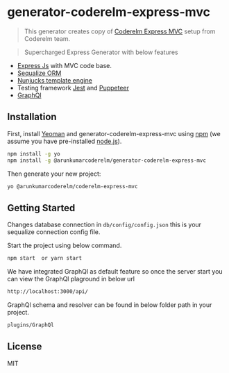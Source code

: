 # generator-coderelm-express-mvc 
> This generator creates copy of [Coderelm Express MVC](https://github.com/Arunkumarcs/coderelm-express-mvc) setup from Coderelm team.

> Supercharged Express Generator with below features

* [Express Js](https://expressjs.com/) with MVC code base.
* [Sequalize ORM](http://docs.sequelizejs.com/)
* [Nunjucks template engine](https://mozilla.github.io/nunjucks/) 
* Testing framework [Jest](https://jestjs.io/) and [Puppeteer](https://github.com/GoogleChrome/puppeteer)
* [GraphQl](https://graphql.org/)

## Installation

First, install [Yeoman](http://yeoman.io) and generator-coderelm-express-mvc using [npm](https://www.npmjs.com/) (we assume you have pre-installed [node.js](https://nodejs.org/)).

```bash
npm install -g yo
npm install -g @arunkumarcoderelm/generator-coderelm-express-mvc
```

Then generate your new project:

```bash
yo @arunkumarcoderelm/coderelm-express-mvc
```

## Getting Started

Changes database connection in `db/config/config.json` this is your sequalize connection config file.

Start the project using below command.

```bash
npm start  or yarn start
```

We have integrated GraphQl as default feature so once the server start you can view the GraphQl plaground in below
url

```bash
http://localhost:3000/api/
```

GraphQl schema and resolver can be found in below folder path in your project.

```bash
plugins/GraphQl
```

## License

MIT